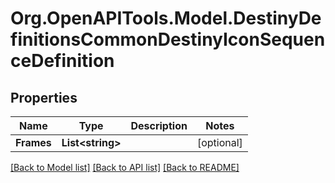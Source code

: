 # Org.OpenAPITools.Model.DestinyDefinitionsCommonDestinyIconSequenceDefinition

## Properties

Name | Type | Description | Notes
------------ | ------------- | ------------- | -------------
**Frames** | **List&lt;string&gt;** |  | [optional] 

[[Back to Model list]](../README.md#documentation-for-models) [[Back to API list]](../README.md#documentation-for-api-endpoints) [[Back to README]](../README.md)

